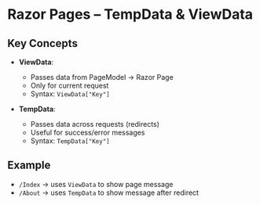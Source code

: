 # Razor Pages – TempData & ViewData

## Key Concepts
- **ViewData**:
  - Passes data from PageModel → Razor Page
  - Only for current request
  - Syntax: `ViewData["Key"]`

- **TempData**:
  - Passes data across requests (redirects)
  - Useful for success/error messages
  - Syntax: `TempData["Key"]`

## Example
- `/Index` → uses `ViewData` to show page message
- `/About` → uses `TempData` to show message after redirect
